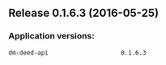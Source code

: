 ## Release 0.1.6.3 (2016-05-25)

### Application versions:

    dm-deed-api                    0.1.6.3
